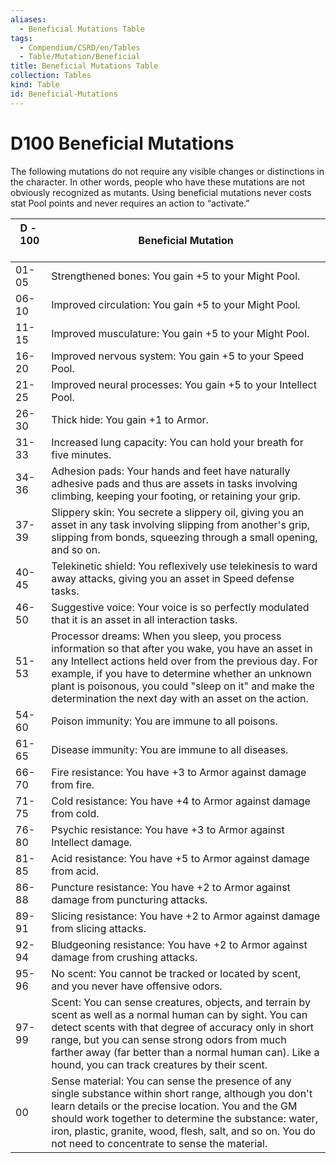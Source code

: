 ```yaml
---
aliases:
  - Beneficial Mutations Table
tags:
  - Compendium/CSRD/en/Tables
  - Table/Mutation/Beneficial
title: Beneficial Mutations Table
collection: Tables
kind: Table
id: Beneficial-Mutations
---
```

# D100 Beneficial Mutations    
The following mutations do not require any visible changes or distinctions in the character. In other words, people who have these mutations are not obviously recognized as mutants. Using beneficial mutations never costs stat Pool points and never requires an action to “activate.”  
  
| D&nbsp;-&nbsp;100 &nbsp; &nbsp; | Beneficial Mutation                                                                                                                                                                                                                                                                                                                     |
| ------------------------------- | --------------------------------------------------------------------------------------------------------------------------------------------------------------------------------------------------------------------------------------------------------------------------------------------------------------------------------------- |
| 01-05                           | Strengthened bones: You gain +5 to your Might Pool.                                                                                                                                                                                                                                                                                     |
| 06-10                           | Improved circulation: You gain +5 to your Might Pool.                                                                                                                                                                                                                                                                                   |
| 11-15                           | Improved musculature: You gain +5 to your Might Pool.                                                                                                                                                                                                                                                                                   |
| 16-20                           | Improved nervous system: You gain +5 to your Speed Pool.                                                                                                                                                                                                                                                                                |
| 21-25                           | Improved neural processes: You gain +5 to your Intellect Pool.                                                                                                                                                                                                                                                                          |
| 26-30                           | Thick hide: You gain +1 to Armor.                                                                                                                                                                                                                                                                                                       |
| 31-33                           | Increased lung capacity: You can hold your breath for five minutes.                                                                                                                                                                                                                                                                     |
| 34-36                           | Adhesion pads: Your hands and feet have naturally adhesive pads and thus are assets in tasks involving climbing, keeping your footing, or retaining your grip.                                                                                                                                                                          |
| 37-39                           | Slippery skin: You secrete a slippery oil, giving you an asset in any task involving slipping from another's grip, slipping from bonds, squeezing through a small opening, and so on.                                                                                                                                                   |
| 40-45                           | Telekinetic shield: You reflexively use telekinesis to ward away attacks, giving you an asset in Speed defense tasks.                                                                                                                                                                                                                   |
| 46-50                           | Suggestive voice: Your voice is so perfectly modulated that it is an asset in all interaction tasks.                                                                                                                                                                                                                                    |
| 51-53                           | Processor dreams: When you sleep, you process information so that after you wake, you have an asset in any Intellect actions held over from the previous day. For example, if you have to determine whether an unknown plant is poisonous, you could "sleep on it" and make the determination the next day with an asset on the action. |
| 54-60                           | Poison immunity: You are immune to all poisons.                                                                                                                                                                                                                                                                                         |
| 61-65                           | Disease immunity: You are immune to all diseases.                                                                                                                                                                                                                                                                                       |
| 66-70                           | Fire resistance: You have +3 to Armor against damage from fire.                                                                                                                                                                                                                                                                         |
| 71-75                           | Cold resistance: You have +4 to Armor against damage from cold.                                                                                                                                                                                                                                                                         |
| 76-80                           | Psychic resistance: You have +3 to Armor against Intellect damage.                                                                                                                                                                                                                                                                      |
| 81-85                           | Acid resistance: You have +5 to Armor against damage from acid.                                                                                                                                                                                                                                                                         |
| 86-88                           | Puncture resistance: You have +2 to Armor against damage from puncturing attacks.                                                                                                                                                                                                                                                       |
| 89-91                           | Slicing resistance: You have +2 to Armor against damage from slicing attacks.                                                                                                                                                                                                                                                           |
| 92-94                           | Bludgeoning resistance: You have +2 to Armor against damage from crushing attacks.                                                                                                                                                                                                                                                      |
| 95-96                           | No scent: You cannot be tracked or located by scent, and you never have offensive odors.                                                                                                                                                                                                                                                |
| 97-99                           | Scent: You can sense creatures, objects, and terrain by scent as well as a normal human can by sight. You can detect scents with that degree of accuracy only in short range, but you can sense strong odors from much farther away (far better than a normal human can). Like a hound, you can track creatures by their scent.         |
| 00                              | Sense material: You can sense the presence of any single substance within short range, although you don't learn details or the precise location. You and the GM should work together to determine the substance: water, iron, plastic, granite, wood, flesh, salt, and so on. You do not need to concentrate to sense the material.     |
